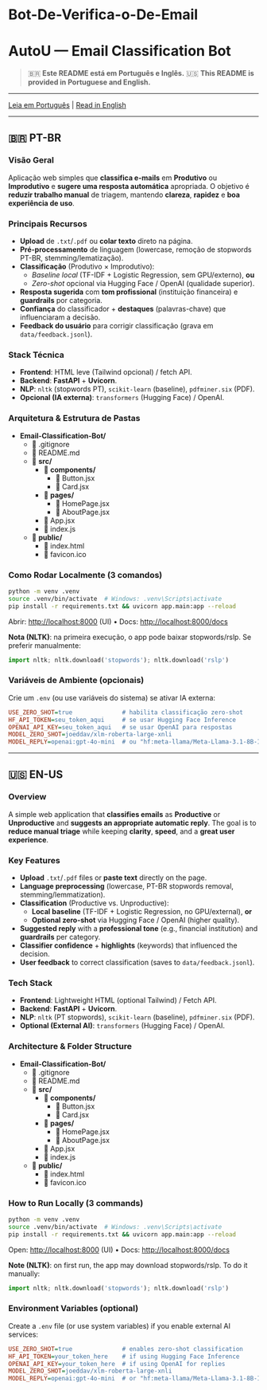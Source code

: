 # Bot-De-Verifica-o-De-Email
# AutoU — Email Classification Bot

> 🇧🇷 **Este README está em Português e Inglês.**
> 🇺🇸 **This README is provided in Portuguese and English.**

---

[Leia em Português](#-pt-br) | [Read in English](#-en-us)

---

## 🇧🇷 PT-BR

### Visão Geral
Aplicação web simples que **classifica e-mails** em **Produtivo** ou **Improdutivo** e **sugere uma resposta automática** apropriada. O objetivo é **reduzir trabalho manual** de triagem, mantendo **clareza**, **rapidez** e **boa experiência de uso**.

### Principais Recursos
- **Upload** de `.txt`/`.pdf` ou **colar texto** direto na página.
- **Pré-processamento** de linguagem (lowercase, remoção de stopwords PT-BR, stemming/lematização).
- **Classificação** (Produtivo × Improdutivo):
  - *Baseline local* (TF-IDF + Logistic Regression, sem GPU/externo), **ou**
  - *Zero-shot* opcional via Hugging Face / OpenAI (qualidade superior).
- **Resposta sugerida** com **tom profissional** (instituição financeira) e **guardrails** por categoria.
- **Confiança** do classificador + **destaques** (palavras-chave) que influenciaram a decisão.
- **Feedback do usuário** para corrigir classificação (grava em `data/feedback.jsonl`).

### Stack Técnica
- **Frontend**: HTML leve (Tailwind opcional) / fetch API.
- **Backend**: **FastAPI** + **Uvicorn**.
- **NLP**: `nltk` (stopwords PT), `scikit-learn` (baseline), `pdfminer.six` (PDF).
- **Opcional (IA externa)**: `transformers` (Hugging Face) / OpenAI.

### Arquitetura & Estrutura de Pastas
* **Email-Classification-Bot/**
    * 📄 .gitignore
    * 📄 README.md
    * 📁 **src/**
        * 📁 **components/**
            * 📄 Button.jsx
            * 📄 Card.jsx
        * 📁 **pages/**
            * 📄 HomePage.jsx
            * 📄 AboutPage.jsx
        * 📄 App.jsx
        * 📄 index.js
    * 📁 **public/**
        * 📄 index.html
        * 📄 favicon.ico

### Como Rodar Localmente (3 comandos)
```bash
python -m venv .venv
source .venv/bin/activate  # Windows: .venv\Scripts\activate
pip install -r requirements.txt && uvicorn app.main:app --reload
```
Abrir: <http://localhost:8000> (UI) • Docs: <http://localhost:8000/docs>

**Nota (NLTK)**: na primeira execução, o app pode baixar stopwords/rslp. Se preferir manualmente:
```python
import nltk; nltk.download('stopwords'); nltk.download('rslp')
```

### Variáveis de Ambiente (opcionais)
Crie um `.env` (ou use variáveis do sistema) se ativar IA externa:
```ini
USE_ZERO_SHOT=true              # habilita classificação zero-shot
HF_API_TOKEN=seu_token_aqui     # se usar Hugging Face Inference
OPENAI_API_KEY=seu_token_aqui   # se usar OpenAI para respostas
MODEL_ZERO_SHOT=joeddav/xlm-roberta-large-xnli
MODEL_REPLY=openai:gpt-4o-mini  # ou "hf:meta-llama/Meta-Llama-3.1-8B-Instruct"
```

---

## 🇺🇸 EN-US

### Overview
A simple web application that **classifies emails** as **Productive** or **Unproductive** and **suggests an appropriate automatic reply**. The goal is to **reduce manual triage** while keeping **clarity**, **speed**, and a **great user experience**.

### Key Features
- **Upload** `.txt`/`.pdf` files or **paste text** directly on the page.
- **Language preprocessing** (lowercase, PT-BR stopwords removal, stemming/lemmatization).
- **Classification** (Productive vs. Unproductive):
  - **Local baseline** (TF-IDF + Logistic Regression, no GPU/external), **or**
  - **Optional zero-shot** via Hugging Face / OpenAI (higher quality).
- **Suggested reply** with a **professional tone** (e.g., financial institution) and **guardrails** per category.
- **Classifier confidence** + **highlights** (keywords) that influenced the decision.
- **User feedback** to correct classification (saves to `data/feedback.jsonl`).

### Tech Stack
- **Frontend**: Lightweight HTML (optional Tailwind) / Fetch API.
- **Backend**: **FastAPI** + **Uvicorn**.
- **NLP**: `nltk` (PT stopwords), `scikit-learn` (baseline), `pdfminer.six` (PDF).
- **Optional (External AI)**: `transformers` (Hugging Face) / OpenAI.

### Architecture & Folder Structure
* **Email-Classification-Bot/**
    * 📄 .gitignore
    * 📄 README.md
    * 📁 **src/**
        * 📁 **components/**
            * 📄 Button.jsx
            * 📄 Card.jsx
        * 📁 **pages/**
            * 📄 HomePage.jsx
            * 📄 AboutPage.jsx
        * 📄 App.jsx
        * 📄 index.js
    * 📁 **public/**
        * 📄 index.html
        * 📄 favicon.ico

### How to Run Locally (3 commands)
```bash
python -m venv .venv
source .venv/bin/activate  # Windows: .venv\Scripts\activate
pip install -r requirements.txt && uvicorn app.main:app --reload
```
Open: <http://localhost:8000> (UI) • Docs: <http://localhost:8000/docs>

**Note (NLTK)**: on first run, the app may download stopwords/rslp. To do it manually:
```python
import nltk; nltk.download('stopwords'); nltk.download('rslp')
```

### Environment Variables (optional)
Create a `.env` file (or use system variables) if you enable external AI services:
```ini
USE_ZERO_SHOT=true              # enables zero-shot classification
HF_API_TOKEN=your_token_here    # if using Hugging Face Inference
OPENAI_API_KEY=your_token_here  # if using OpenAI for replies
MODEL_ZERO_SHOT=joeddav/xlm-roberta-large-xnli
MODEL_REPLY=openai:gpt-4o-mini  # or "hf:meta-llama/Meta-Llama-3.1-8B-Instruct"
```